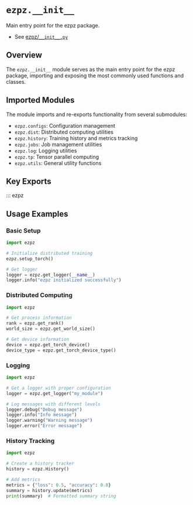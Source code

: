 # `ezpz.__init__`

Main entry point for the ezpz package.

- See [ezpz/`__init__.py`](https://github.com/ezpz/ezpz/blob/main/ezpz/__init__.py)

## Overview

The `ezpz.__init__` module serves as the main entry point for the ezpz package,
importing and exposing the most commonly used functions and classes.

## Imported Modules

The module imports and re-exports functionality from several submodules:

- `ezpz.configs`: Configuration management
- `ezpz.dist`: Distributed computing utilities
- `ezpz.history`: Training history and metrics tracking
- `ezpz.jobs`: Job management utilities
- `ezpz.log`: Logging utilities
- `ezpz.tp`: Tensor parallel computing
- `ezpz.utils`: General utility functions

## Key Exports

::: ezpz

## Usage Examples

### Basic Setup

```python
import ezpz

# Initialize distributed training
ezpz.setup_torch()

# Get logger
logger = ezpz.get_logger(__name__)
logger.info("ezpz initialized successfully")
```

### Distributed Computing

```python
import ezpz

# Get process information
rank = ezpz.get_rank()
world_size = ezpz.get_world_size()

# Get device information
device = ezpz.get_torch_device()
device_type = ezpz.get_torch_device_type()
```

### Logging

```python
import ezpz

# Get a logger with proper configuration
logger = ezpz.get_logger("my_module")

# Log messages with different levels
logger.debug("Debug message")
logger.info("Info message")
logger.warning("Warning message")
logger.error("Error message")
```

### History Tracking

```python
import ezpz

# Create a history tracker
history = ezpz.History()

# Add metrics
metrics = {"loss": 0.5, "accuracy": 0.8}
summary = history.update(metrics)
print(summary)  # Formatted summary string
```
